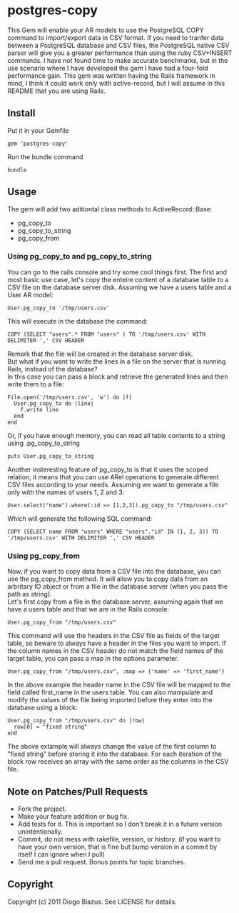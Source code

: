 # postgres-copy

This Gem will enable your AR models to use the PostgreSQL COPY command to import/export data in CSV format.
If you need to tranfer data between a PostgreSQL database and CSV files, the PostgreSQL native CSV parser
will give you a greater performance than using the ruby CSV+INSERT commands.
I have not found time to make accurate benchmarks, but in the use scenario where I have developed the gem
I have had a four-fold performance gain.
This gem was written having the Rails framework in mind, I think it could work only with active-record, 
but I will assume in this README that you are using Rails.

## Install

Put it in your Gemfile

    gem 'postgres-copy'

Run the bundle command

    bundle

## Usage

The gem will add two aditiontal class methods to ActiveRecord::Base:

* pg_copy_to 
* pg_copy_to_string
* pg_copy_from

### Using pg_copy_to and pg_copy_to_string

You can go to the rails console and try some cool things first.
The first and most basic use case, let's copy the enteire content of a database table to a CSV file on the database server disk.
Assuming we have a users table and a User AR model:

    User.pg_copy_to '/tmp/users.csv'

This will execute in the database the command:

    COPY (SELECT "users".* FROM "users" ) TO '/tmp/users.csv' WITH DELIMITER ',' CSV HEADER

Remark that the file will be created in the database server disk.  
But what if you want to write the lines in a file on the server that is running Rails, instead of the database?  
In this case you can pass a block and retrieve the generated lines and then write them to a file:

    File.open('/tmp/users.csv', 'w') do |f|
      User.pg_copy_to do |line|
        f.write line
      end
    end

Or, if you have enough memory, you can read all table contents to a string using .pg_copy_to_string

    puts User.pg_copy_to_string

Another insteresting feature of pg_copy_to is that it uses the scoped relation, it means that you can use ARel 
operations to generate different CSV files according to your needs.
Assuming we want to generate a file only with the names of users 1, 2 and 3:

    User.select("name").where(:id => [1,2,3]).pg_copy_to "/tmp/users.csv"

Which will generate the following SQL command:

    COPY (SELECT name FROM "users" WHERE "users"."id" IN (1, 2, 3)) TO '/tmp/users.csv' WITH DELIMITER ',' CSV HEADER

### Using pg_copy_from

Now, if you want to copy data from a CSV file into the database, you can use the pg_copy_from method.
It will allow you to copy data from an arbritary IO object or from a file in the database server (when you pass the path as string).   
Let's first copy from a file in the database server, assuming again that we have a users table and 
that we are in the Rails console:

    User.pg_copy_from "/tmp/users.csv"

This command will use the headers in the CSV file as fields of the target table, so beware to always have a header in the files you want to import.
If the column names in the CSV header do not match the field names of the target table, you can pass a map in the options parameter.

    User.pg_copy_from "/tmp/users.csv", :map => {'name' => 'first_name'}

In the above example the header name in the CSV file will be mapped to the field called first_name in the users table.
You can also manipulate and modify the values of the file being imported before they enter into the database using a block:

    User.pg_copy_from "/tmp/users.csv" do |row|
      row[0] = "fixed string"
    end

The above extample will always change the value of the first column to "fixed string" before storing it into the database.
For each iteration of the block row receives an array with the same order as the columns in the CSV file.

## Note on Patches/Pull Requests
 
* Fork the project.
* Make your feature addition or bug fix.
* Add tests for it. This is important so I don't break it in a
  future version unintentionally.
* Commit, do not mess with rakefile, version, or history.
  (if you want to have your own version, that is fine but bump version in a commit by itself I can ignore when I pull)
* Send me a pull request. Bonus points for topic branches.

## Copyright

Copyright (c) 2011 Diogo Biazus. See LICENSE for details.
